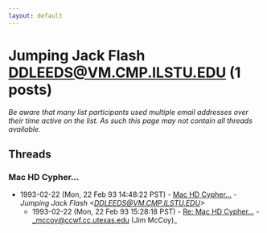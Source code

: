 ```yaml
---
layout: default
---
```


# Jumping Jack Flash <DDLEEDS@VM.CMP.ILSTU.EDU> (1 posts)

_Be aware that many list participants used multiple email addresses over their time active on the list. As such this page may not contain all threads available._

## Threads

### Mac HD Cypher...
+ 1993-02-22 (Mon, 22 Feb 93 14:48:22 PST) - [Mac HD Cypher...](/archive/1993/02/4ec6474bb0d3d5cef49bd76d2767bae1729231af7e65263d7f313dc87b2c1b67) - _Jumping Jack Flash \<DDLEEDS@VM.CMP.ILSTU.EDU\>_
  + 1993-02-22 (Mon, 22 Feb 93 15:28:18 PST) - [Re: Mac HD Cypher...](/archive/1993/02/e061eda1e6c5e690626deaf8c5c090863412ac8c11716158e38596af22e99e9f) - _mccoy@ccwf.cc.utexas.edu (Jim McCoy)_

